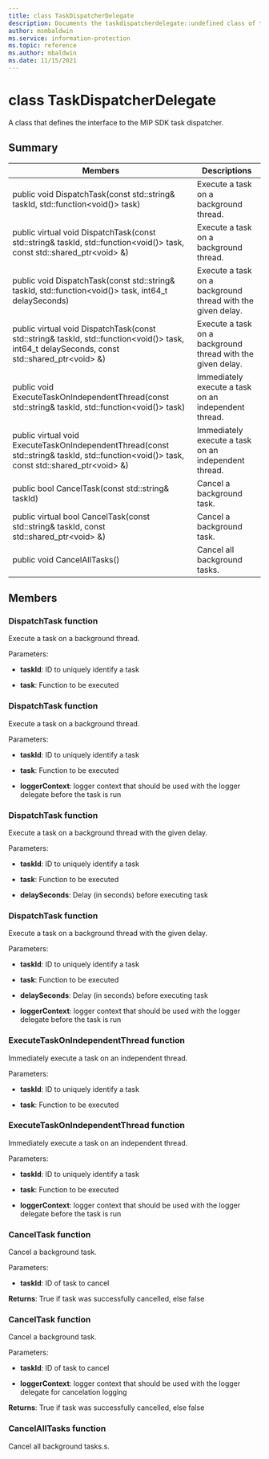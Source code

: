 ```yaml
---
title: class TaskDispatcherDelegate 
description: Documents the taskdispatcherdelegate::undefined class of the Microsoft Information Protection SDK.
author: msmbaldwin
ms.service: information-protection
ms.topic: reference
ms.author: mbaldwin
ms.date: 11/15/2021
---
```


# class TaskDispatcherDelegate 
A class that defines the interface to the MIP SDK task dispatcher.
  
## Summary
 Members                        | Descriptions                                
--------------------------------|---------------------------------------------
public void DispatchTask(const std::string& taskId, std::function\<void()\> task)  |  Execute a task on a background thread.
public virtual void DispatchTask(const std::string& taskId, std::function\<void()\> task, const std::shared_ptr\<void\> &)  |  Execute a task on a background thread.
public void DispatchTask(const std::string& taskId, std::function\<void()\> task, int64_t delaySeconds)  |  Execute a task on a background thread with the given delay.
public virtual void DispatchTask(const std::string& taskId, std::function\<void()\> task, int64_t delaySeconds, const std::shared_ptr\<void\> &)  |  Execute a task on a background thread with the given delay.
public void ExecuteTaskOnIndependentThread(const std::string& taskId, std::function\<void()\> task)  |  Immediately execute a task on an independent thread.
public virtual void ExecuteTaskOnIndependentThread(const std::string& taskId, std::function\<void()\> task, const std::shared_ptr\<void\> &)  |  Immediately execute a task on an independent thread.
public bool CancelTask(const std::string& taskId)  |  Cancel a background task.
public virtual bool CancelTask(const std::string& taskId, const std::shared_ptr\<void\> &)  |  Cancel a background task.
public void CancelAllTasks()  |  Cancel all background tasks.
  
## Members
  
### DispatchTask function
Execute a task on a background thread.

Parameters:  
* **taskId**: ID to uniquely identify a task 


* **task**: Function to be executed


  
### DispatchTask function
Execute a task on a background thread.

Parameters:  
* **taskId**: ID to uniquely identify a task 


* **task**: Function to be executed 


* **loggerContext**: logger context that should be used with the logger delegate before the task is run


  
### DispatchTask function
Execute a task on a background thread with the given delay.

Parameters:  
* **taskId**: ID to uniquely identify a task 


* **task**: Function to be executed 


* **delaySeconds**: Delay (in seconds) before executing task


  
### DispatchTask function
Execute a task on a background thread with the given delay.

Parameters:  
* **taskId**: ID to uniquely identify a task 


* **task**: Function to be executed 


* **delaySeconds**: Delay (in seconds) before executing task 


* **loggerContext**: logger context that should be used with the logger delegate before the task is run


  
### ExecuteTaskOnIndependentThread function
Immediately execute a task on an independent thread.

Parameters:  
* **taskId**: ID to uniquely identify a task 


* **task**: Function to be executed


  
### ExecuteTaskOnIndependentThread function
Immediately execute a task on an independent thread.

Parameters:  
* **taskId**: ID to uniquely identify a task 


* **task**: Function to be executed 


* **loggerContext**: logger context that should be used with the logger delegate before the task is run


  
### CancelTask function
Cancel a background task.

Parameters:  
* **taskId**: ID of task to cancel



  
**Returns**: True if task was successfully cancelled, else false
  
### CancelTask function
Cancel a background task.

Parameters:  
* **taskId**: ID of task to cancel 


* **loggerContext**: logger context that should be used with the logger delegate for cancelation logging



  
**Returns**: True if task was successfully cancelled, else false
  
### CancelAllTasks function
Cancel all background tasks.s.
